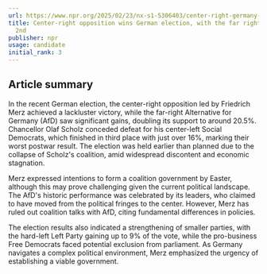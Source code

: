 ```yaml
---
url: https://www.npr.org/2025/02/23/nx-s1-5306403/center-right-germany-election-results-far-right-afd
title: Center-right opposition wins German election, with the far right coming in
  2nd
publisher: npr
usage: candidate
initial_rank: 3
---
```

## Article summary
In the recent German election, the center-right opposition led by Friedrich Merz achieved a lackluster victory, while the far-right Alternative for Germany (AfD) saw significant gains, doubling its support to around 20.5%. Chancellor Olaf Scholz conceded defeat for his center-left Social Democrats, which finished in third place with just over 16%, marking their worst postwar result. The election was held earlier than planned due to the collapse of Scholz's coalition, amid widespread discontent and economic stagnation. 

Merz expressed intentions to form a coalition government by Easter, although this may prove challenging given the current political landscape. The AfD's historic performance was celebrated by its leaders, who claimed to have moved from the political fringes to the center. However, Merz has ruled out coalition talks with AfD, citing fundamental differences in policies. 

The election results also indicated a strengthening of smaller parties, with the hard-left Left Party gaining up to 9% of the vote, while the pro-business Free Democrats faced potential exclusion from parliament. As Germany navigates a complex political environment, Merz emphasized the urgency of establishing a viable government.
